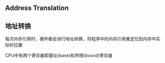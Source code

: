 Address Translation
---


## 地址转换
每次内存引用时，硬件都会进行地址转换，将程序中的内存引用重定位到内存中实际的位置


CPU中有两个寄存器即基址(base)和界限(bound)寄存器